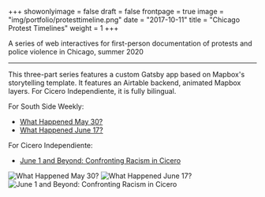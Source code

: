 +++
showonlyimage = false
draft = false
frontpage = true
image = "img/portfolio/protesttimeline.png"
date = "2017-10-11"
title = "Chicago Protest Timelines"
weight = 1
+++

A series of web interactives for first-person documentation of protests and police violence in Chicago, summer 2020

<!--more-->

***

This three-part series features a custom Gatsby app based on Mapbox's storytelling template. It features an Airtable backend, animated Mapbox layers. For Cicero Independiente, it is fully bilingual.

For South Side Weekly:
- [What Happened May 30?](http://protesttimeline.southsideweekly.com/)
- [What Happened June 17?](http://protesttimeline.southsideweekly.com/july-17)

For Cicero Independiente:
- [June 1 and Beyond: Confronting Racism in Cicero](https://confrontingracism.ciceroindependiente.com/)

![What Happened May 30?](/img/portfolio/protesttimeline_wide.png)
![What Happened June 17?](/img/portfolio/protesttimeline3.png)
![June 1 and Beyond: Confronting Racism in Cicero](/img/portfolio/protesttimeline2.png)
